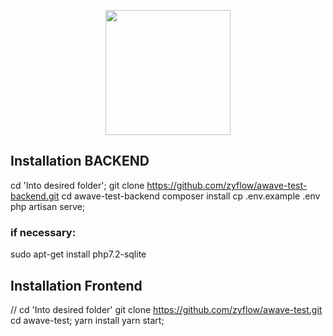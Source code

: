 <p align="center"><a href="https://laravel.com" target="_blank"><img src="https://gm1.ggpht.com/uOwLhWKu9yXPO0Itm0FPmKkDcJdf7uJgfZZQM7JE1_Dox5R0Q3W4SitUPbN4a69Trl5DM-KhuuW3yzp2fk1vfqNDmY96LcRGQCxp1s8_sQxL9_KqHSwvLTgp-2171aT0tfo9KHuW5HhOK-JvsL73Bh-HI7V4shLs-N1RlvMSVuc59F_jA3UhWsyv8k2cIHtf-5dpka2B5WdbRlGhIkblCu0fcbftn_NdUE4Vc6y6WBBKlMUnHYdx87bMmcSm2n7eaTCD9B9P10Ne_XvEmZE7Buts57io62PQX9MCdGLG5YP9Z5jjqFLdwt0Q_4tzuEs0X6HPPm0GzM7Oyk9XqIKWp26pek4JuYqWDPoydzAgn8Hznr8t2oZyv9K2dpH_JOszbvFcqEsGOgHkyzX_pF5kqRCxPWctP7bMmL0VYdO4FNQGGp_8FKumfsZoC1uZ7NWFr01hSB6VgCe_Wao8WATcZ5pw0uc4aJ_3KgXXFopzegDlJGlPgT0T6chSV5QM37CbG-l8gpE2kVwFFfCnXdGppzuqZNVoqUCQPMtRliPnv69l7BPVBFOXgqjxnkfIUOiZR4ZdHOnpNIYoXZFrfJeR3E5VICRorCENsn6qZeXDrf54g1k2PL71DVaBfz6yjy0I59p-a3n9PzxuS7QLM6d9A765g37klaYTAUgSR4DD-MQ9DxBBRLcqCZGOpM58htBRerQkSuPt27qEygK7wTXstqsQFjq_Cfkxg9oo8CabB-YnTjYfS_fGS2YfvHLUcJ8xjeWyFw=s0-l75-ft-l75-ft" width="200"></a></p>

## Installation BACKEND

cd 'Into desired folder';
git clone https://github.com/zyflow/awave-test-backend.git
cd awave-test-backend
composer install
cp .env.example .env
php artisan serve;

### if necessary:
sudo apt-get install php7.2-sqlite

## Installation Frontend
// cd 'Into desired folder'
git clone https://github.com/zyflow/awave-test.git
cd awave-test;
yarn install
yarn start; 



